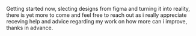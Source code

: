 Getting started now, slecting designs from figma and turning it into reality, there is yet more to come and feel free to reach out as i really appreciate receving help and advice regarding my work on how more can i improve, thanks in advance.
